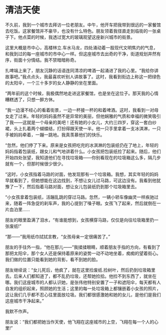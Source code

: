 # 清洁天使

不久前，我到一个城市去拜访一位老朋友。中午，他开车把我带到很远的一家餐馆去吃饭。这家餐馆并不豪华，也没有什么特色。朋友领着我径直走到临街的一张桌子下。他点菜的时候，我透过宽大的玻璃观望这座新兴城市的街景。 

这里大概是市中心，高楼林立.车水马龙，四处涌动着一股现代文明焦灼的气息，和我到过的每一座城市的市中心一样。但这座城市去出奇的干净，街道规划井然有序，街面十分情结。我不禁暗暗称奇。 

扎啤端上来了，朋友沉静的话语连同清凉的啤酒一起涌进了我的心里。“我给你讲故事吧。”我点点头，我最喜欢听别人讲故事了。这时，我看到街边上称这一把绿色的太阳伞，一个三十多岁的女人静静的坐在里面。 

“两年前的这个时候，我极偶然地走进这家餐馆，也是坐在这位子。那天我的心情糟糕透了，只想一醉方休。 

“我一边漫不经心的看着街景，一边一杯接一杯的和着啤酒。这时，我看到一对母女走了过来。年轻的妈妈虽然不是异常的美丽，但他娴雅的气质和幸福的微笑吸引了我——这就是一个母亲的美吧！还有她的小女儿，大约三四岁，穿这一套白纱裙，头上扎着两个蝴蝶结，打扮得跟天使一半。他一只手里拿着一支冰淇淋，一只手被妈妈牵着，一蹦一跳地。我真羡慕他们的快乐。 

“忽然，他们停了下来。原来是女孩把吃完的冰淇淋的包装纸仍在了地上，年轻的妈妈指着包装纸，跟女儿和气地讲着什么。小女孩把包装纸捡了起来。随后，他们开始四处张望，我知道他们在寻找垃圾箱——你别看现在的垃圾箱这么多，隔几步就有一个，但那时候很少很少。 

“这时，小女孩指着马路的对面，他发现那有一个垃圾箱。我想，其实年轻的妈妈早就看到了，但她想能在这边找到，不想让女儿过马路，可这边没有。我看到他犹豫了一下，然后指着马路对面，想让女儿包装纸扔到那个垃圾箱里去。 

“小女孩拿着包装纸，活蹦乱跳的穿过马路。忽然，一辆小轿车像幽灵一样疾驰过来，随着一阵急促的刹车声，我的心提到了嗓子眼。女孩飞了起来，然后就倒在一片血泊里…… 

朋友的眼里盈满了泪水，“有谁能想到，女孩横穿马路，仅仅是向往垃圾箱里扔一张废纸!” 

“那——”我用纸巾拭拭言教，“女孩母亲一定很痛苦了。” 

朋友的手往外一指，“他在那儿——”我揉揉眼睛，顺着朋友手指的方向，有看到了那把太阳伞，那个女人还是保持着原来的姿势一动不动地坐着，痴痴的望着街心。我们做的位置只能看到她的背影，看不到她的脸。 

朋友继续说：“女儿死后，他疯了，就在这里捡废纸.捡树叶，然后扔到垃圾箱里去。后来人们都知道了，都不乱扔垃圾，还帮她捡拾。他捡不到东西了，就坐在哪。我们这座城市的人都认识她，是张伟他特别安置了一子和遮阳伞，每天都有人自发的组织起来，照顾她的生活；这里的每一处垃圾箱上都镶嵌着小女孩的照片，这让我们几乎都不忍心往里面放垃圾。我们都很感激她和她的女儿，是他们是我们这座城市干净起来。” 

我默不作声。 

朋友说：“我们都把她当作天使，他飞翔在这座城市的上空，飞翔在每一个人的心里!”
 